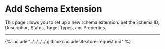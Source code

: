 # Add Schema Extension

This page allows you to set up a new schema extension. Set the Schema ID, Description, Status, Target Types, and Properties.

***

{% include "../../../../.gitbook/includes/feature-request.md" %}
